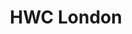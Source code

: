---
title: HWC London
tags: meetup
start: 2018-02-07T18:30:00+00:00
end: 2018-02-07T20:30:00+00:00
venue: thehub-coventgarden
eventbrite: 42544789611
photo:
requirements: "<p>Join us anytime from 18:00 onwards at Proven Dough cafe below Hub by Premier Inn hotel in Covent Garden. The main event starts at 18:30. No need to check-in at the venue just look out for <a href='https://calumryan.com'>Calum Ryan</a>, the organiser, usually sitting towards the back of the cafe wearing an IndieWeb t-shirt and stickered laptop.</p><p>There are a few different ways you can register for Homebrew Website Club London:</p>"
description: "Demos of personal websites and the opportunity to create, update or experiment on your personal website"
---